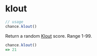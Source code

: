 # klout

```js
// usage
chance.klout()
```

Return a random [Klout](http://klout.com) score. Range 1-99.

```js
chance.klout()
=> 21
```
